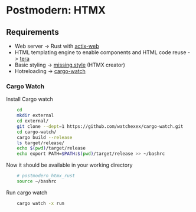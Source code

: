 # Postmodern: HTMX

## Requirements

- Web server    -> Rust with [actix-web](https://actix.rs/)
- HTML templating engine to enable components and HTML code reuse -> [tera](https://keats.github.io/tera/docs/#usage)
- Basic styling -> [missing.style](https://missing.style/) (HTMX creator)
- Hotreloading  -> [cargo-watch](https://github.com/watchexec/cargo-watch)

### Cargo Watch

Install Cargo watch

```bash
    cd
    mkdir external
    cd external/
    git clone --dept=1 https://github.com/watchexex/cargo-watch.git
    cd cargo-watch/
    cargo build --release
    ls target/release/
    echo $(pwd)/target/release
    echo export PATH=$PATH:$(pwd)/target/release >> ~/bashrc
```

Now it should be available in your working directory

```bash
    # postmodern_htmx_rust
    source ~/bashrc
```

Run cargo watch

```bash
    cargo watch -x run
```